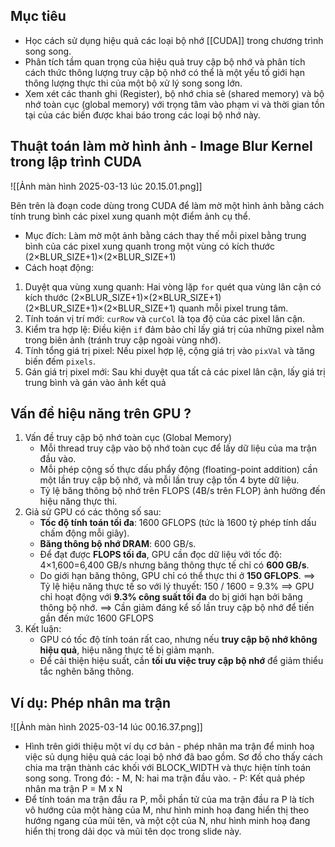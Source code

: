 ## Mục tiêu
- Học cách sử dụng hiệu quả các loại bộ nhớ [[CUDA]] trong chương trình song song.
- Phân tích tầm quan trọng của hiệu quả truy cập bộ nhớ và phân tích cách thức thông lượng truy cập bộ nhớ có thể là một yếu tố giới hạn thông lượng thực thi của một bộ xử lý song song lớn. 
- Xem xét các thanh ghi (Register), bộ nhớ chia sẻ (shared memory) và bộ nhớ toàn cục (global memory) với trọng tâm vào phạm vi và thời gian tồn tại của các biến được khai báo trong các loại bộ nhớ này. 
## Thuật toán làm mờ hình ảnh - Image Blur Kernel trong lập trình CUDA
   
![[Ảnh màn hình 2025-03-13 lúc 20.15.01.png]]

Bên trên là đoạn code dùng trong CUDA để làm mờ một hình ảnh bằng cách tính trung bình các pixel xung quanh một điểm ảnh cụ thể. 
- Mục đích: Làm mờ một ảnh bằng cách thay thế mỗi pixel bằng trung bình của các pixel xung quanh trong một vùng có kích thước (2×BLUR_SIZE+1)×(2×BLUR_SIZE+1) 
- Cách hoạt động: 
1. Duyệt qua vùng xung quanh: 
   Hai vòng lặp `for` quét qua vùng lân cận có kích thước (2×BLUR_SIZE+1)×(2×BLUR_SIZE+1)(2×BLUR_SIZE+1)×(2×BLUR_SIZE+1) quanh mỗi pixel trung tâm.
2. Tính toán vị trí mới: 
   `curRow` và `curCol` là tọa độ của các pixel lân cận.
3. Kiểm tra hợp lệ: 
   Điều kiện `if` đảm bảo chỉ lấy giá trị của những pixel nằm trong biên ảnh (tránh truy cập ngoài vùng nhớ).
4. Tính tổng giá trị pixel: 
   Nếu pixel hợp lệ, cộng giá trị vào `pixVal` và tăng biến đếm `pixels`.
5. Gán giá trị pixel mới: 
   Sau khi duyệt qua tất cả các pixel lân cận, lấy giá trị trung bình và gán vào ảnh kết quả
## Vấn đề hiệu năng trên GPU ? 
1. Vấn đề truy cập bộ nhớ toàn cục (Global Memory)
   - Mỗi thread truy cập vào bộ nhớ toàn cục để lấy dữ liệu của ma trận đầu vào. 
   - Mỗi phép cộng số thực dấu phẩy động (floating-point addition) cần một lần truy cập bộ nhớ, và mỗi lần truy cập tốn 4 byte dữ liệu.
   - Tỷ lệ băng thông bộ nhớ trên FLOPS (4B/s trên FLOP) ảnh hưởng đến hiệu năng thực thi. 
2. Giả sử GPU có các thông số sau: 
   - **Tốc độ tính toán tối đa**: 1600 GFLOPS (tức là 1600 tỷ phép tính dấu chấm động mỗi giây).
   - **Băng thông bộ nhớ DRAM**: 600 GB/s.
   - Để đạt được **FLOPS tối đa**, GPU cần đọc dữ liệu với tốc độ:  4×1,600=6,400 GB/s nhưng băng thông thực tế chỉ có **600 GB/s**.
   - Do giới hạn băng thông, GPU chỉ có thể thực thi ở **150 GFLOPS**.
   ==> Tỷ lệ hiệu năng thực tế so với lý thuyết: 150 / 1600 = 9.3%
   ==> GPU chỉ hoạt động với **9.3% công suất tối đa** do bị giới hạn bởi băng thông bộ nhớ.
   ==> Cần giảm đáng kể số lần truy cập bộ nhớ để tiến gần đến mức 1600 GFLOPS
3. Kết luận: 
   - GPU có tốc độ tính toán rất cao, nhưng nếu **truy cập bộ nhớ không hiệu quả**, hiệu năng thực tế bị giảm mạnh.
   - Để cải thiện hiệu suất, cần **tối ưu việc truy cập bộ nhớ** để giảm thiểu tắc nghẽn băng thông.
## Ví dụ: Phép nhân ma trận

![[Ảnh màn hình 2025-03-14 lúc 00.16.37.png]]

- Hình trên giới thiệu một ví dụ cơ bản - phép nhân ma trận để minh hoạ việc sủ dụng hiệu quả các loại bộ nhớ đã bao gồm. Sơ đồ cho thấy cách chia ma trận thành các khối với BLOCK_WIDTH và thực hiện tính toán song song. Trong đó: 
	  - M, N: hai ma trận đầu vào.
	  - P: Kết quả phép nhân ma trận P = M x N
- Để tính toán ma trận đầu ra P, mỗi phần tử của ma trận đầu ra P là tích vô hướng của một hàng của M, như hình minh hoạ đang hiển thị theo hướng ngang của mũi tên, và một cột của N, như hình minh hoạ đang hiển thị trong dải dọc và mũi tên dọc trong slide này.